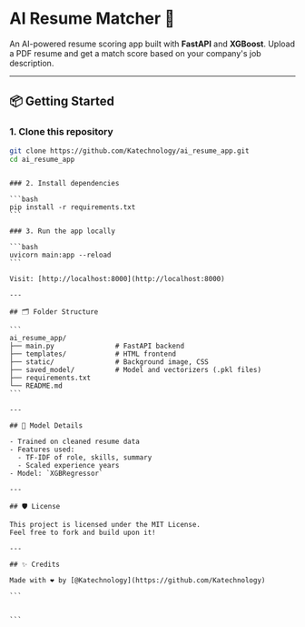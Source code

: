 # AI Resume Matcher 🚀

An AI-powered resume scoring app built with **FastAPI** and **XGBoost**. Upload a PDF resume and get a match score based on your company's job description.

---

## 📦 Getting Started

### 1. Clone this repository

```bash
git clone https://github.com/Katechnology/ai_resume_app.git
cd ai_resume_app
```

````

### 2. Install dependencies

```bash
pip install -r requirements.txt
```

### 3. Run the app locally

```bash
uvicorn main:app --reload
```

Visit: [http://localhost:8000](http://localhost:8000)

---

## 🗂 Folder Structure

```
ai_resume_app/
├── main.py               # FastAPI backend
├── templates/            # HTML frontend
├── static/               # Background image, CSS
├── saved_model/          # Model and vectorizers (.pkl files)
├── requirements.txt
└── README.md
```

---

## 🤖 Model Details

- Trained on cleaned resume data
- Features used:
  - TF-IDF of role, skills, summary
  - Scaled experience years
- Model: `XGBRegressor`

---

## 🛡 License

This project is licensed under the MIT License.
Feel free to fork and build upon it!

---

## ✨ Credits

Made with ❤️ by [@Katechnology](https://github.com/Katechnology)

```


```
````
